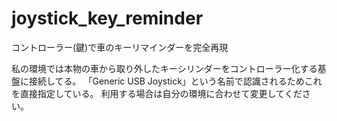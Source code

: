 # joystick_key_reminder
コントローラー(鍵)で車のキーリマインダーを完全再現


私の環境では本物の車から取り外したキーシリンダーをコントローラー化する基盤に接続してる。
「Generic USB Joystick」という名前で認識されるためこれを直接指定している。
利用する場合は自分の環境に合わせて変更してください。
